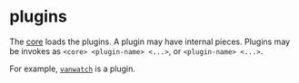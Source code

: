 # plugins

The [core](core.md) loads the plugins. A plugin may have internal pieces. Plugins may be invokes as `<core> <plugin-name> <...>`, or `<plugin-name> <...>`. 

For example, [`vanwatch`](https://github.com/kamangir/Vancouver-Watching) is a plugin.
